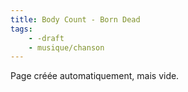 ```yaml
---
title: Body Count - Born Dead
tags:
    - -draft
    - musique/chanson
---
```


Page créée automatiquement, mais vide.
